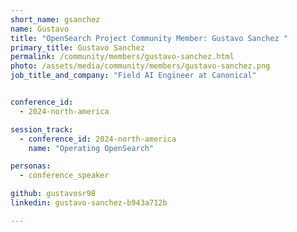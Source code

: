 ```yaml
---
short_name: gsanchez
name: Gustavo
title: "OpenSearch Project Community Member: Gustavo Sanchez "
primary_title: Gustavo Sanchez
permalink: /community/members/gustavo-sanchez.html
photo: /assets/media/community/members/gustavo-sanchez.png
job_title_and_company: "Field AI Engineer at Canonical"


conference_id:
  - 2024-north-america

session_track:
  - conference_id: 2024-north-america
    name: "Operating OpenSearch"

personas:
  - conference_speaker

github: gustavosr98
linkedin: gustavo-sanchez-b943a712b

---
```

